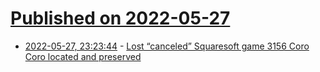 # [Published on 2022-05-27](index.md)

* [2022-05-27, 23:23:44](https://news.ycombinator.com/item?id=31536069) - [Lost “canceled” Squaresoft game 3156 Coro Coro located and preserved](https://www.gamingalexandria.com/wp/2022/05/lost-canceled-squaresoft-game-3156-coro-coro-located-and-preserved/)

